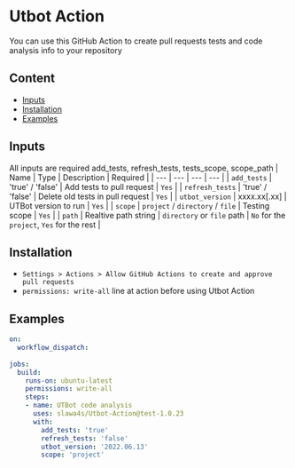 # Utbot Action

You can use this GitHub Action to create pull requests tests and code analysis info to your repository

## Content

- [Inputs](#inputs)
- [Installation](#installation)
- [Examples](#examples)

## Inputs

All inputs are required
add_tests, refresh_tests, tests_scope, scope_path
| Name | Type | Description | Required |
| --- | --- | --- | --- |
| `add_tests` | 'true' / 'false' | Add tests to pull request  | `Yes` |
| `refresh_tests` | 'true' / 'false' | Delete old tests in pull request | `Yes` |
| `utbot_version` | xxxx.xx[.xx] | UTBot version to run  | `Yes` |
| `scope` |  `project` / `directory` / `file` | Testing scope | `Yes` |
| `path` | Realtive path string | `directory` or `file` path | `No` for the `project`, `Yes` for the rest |

## Installation

* ```Settings > Actions > Allow GitHub Actions to create and approve pull requests```
* ```permissions: write-all``` line at action before using Utbot Action

## Examples

```yml
on:
  workflow_dispatch:
    
jobs:
  build:
    runs-on: ubuntu-latest
    permissions: write-all
    steps:
    - name: UTBot code analysis
      uses: slawa4s/Utbot-Action@test-1.0.23
      with:
        add_tests: 'true'
        refresh_tests: 'false'
        utbot_version: '2022.06.13'
        scope: 'project'
```

